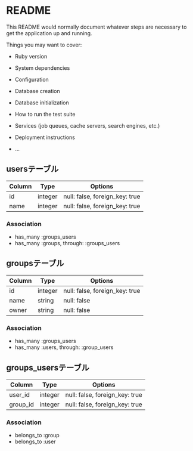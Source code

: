 # README

This README would normally document whatever steps are necessary to get the
application up and running.

Things you may want to cover:

* Ruby version

* System dependencies

* Configuration

* Database creation

* Database initialization

* How to run the test suite

* Services (job queues, cache servers, search engines, etc.)

* Deployment instructions

* ...

## usersテーブル

|Column|Type|Options|
|------|----|-------|
|id|integer|null: false, foreign_key: true|
|name|integer|null: false, foreign_key: true|

### Association
- has_many :groups_users
- has_many :groups, through: :groups_users

## groupsテーブル

|Column|Type|Options|
|------|----|-------|
|id|integer|null: false, foreign_key: true|
|name|string|null: false|
|owner|string|null: false|

### Association
- has_many :groups_users
- has_many :users, through: :group_users

## groups_usersテーブル

|Column|Type|Options|
|------|----|-------|
|user_id|integer|null: false, foreign_key: true|
|group_id|integer|null: false, foreign_key: true|

### Association
- belongs_to :group
- belongs_to :user